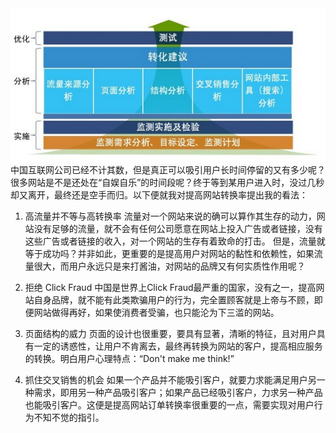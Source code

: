 <img src="/blog/images/transform.jpg"/>
中国互联网公司已经不计其数，但是真正可以吸引用户长时间停留的又有多少呢？很多网站是不是还处在“自娱自乐”的时间段呢？终于等到某用户进入时，没过几秒却又离开，最终还是空手而归。以下便就我对提高网站转换率提出我的看法：

1. 高流量并不等与高转换率
流量对一个网站来说的确可以算作其生存的动力，网站没有足够的流量，就不会有任何公司愿意在网站上投入广告或者链接，没有这些广告或者链接的收入，对一个网站的生存有着致命的打击。
但是，流量就等于成功吗？并非如此，更重要的是提高用户对网站的黏性和依赖性，如果流量很大，而用户永远只是来打酱油，对网站的品牌又有何实质性作用呢？

2. 拒绝 Click Fraud
中国是世界上Click Fraud最严重的国家，没有之一，提高网站自身品牌，就不能有此类欺骗用户的行为，完全置顾客就是上帝与不顾，即便网站做得再好，如果使消费者受骗，也只能沦为下三滥的网站。

3. 页面结构的威力
页面的设计也很重要，要具有显著，清晰的特征，且对用户具有一定的诱惑性，让用户不肯离去，最终再转换为网站的客户，提高相应服务的转换。明白用户心理特点：“Don't make me think!”

4. 抓住交叉销售的机会
如果一个产品并不能吸引客户，就要力求能满足用户另一种需求，即用另一种产品吸引客户；如果产品已经吸引客户，力求另一种产品也能吸引客户。这便是提高网站订单转换率很重要的一点，需要实现对用户行为不知不觉的指引。